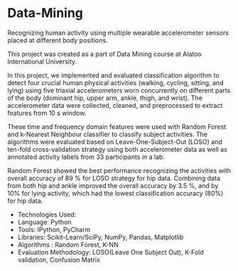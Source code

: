 # Data-Mining
Recognizing human activity using multiple wearable accelerometer sensors placed at different body positions.

This project was created as a part of Data Mining course at Alatoo International University.

In this project, we implemented and evaluated classification algorithm to detect four crucial human physical activities (walking, cycling, sitting, and lying) using five triaxial accelerometers worn concurrently on different parts of the body (dominant hip, upper arm, ankle, thigh, and wrist). The accelerometer data were collected, cleaned, and preprocessed to extract features from 10 s window.

 These time and frequency domain features were used with Random Forest and k-Nearest Neighbour classifier to classify subject activities. The algorithms were evaluated based on Leave-One-Subject-Out (LOSO) and ten-fold cross-validation strategy using both accelerometer data as well as annotated activity labels from 33 participants in a lab. 
 
Random Forest showed the best performance recognizing the activities with overall accuracy of 89 % for LOSO strategy for hip data. Combining data from both hip and ankle improved the overall accuracy by 3.5 %, and by 10% for lying activity, which had the lowest classification accuracy (80%) for hip data.

* Technologies Used:
* Language: Python
* Tools: IPython, PyCharm
* Libraries: Scikit-Learn/SciPy, NumPy, Pandas, Matplotlib
* Algorithms : Random Forest, K-NN
* Evaluation Methodology: LOSO(Leave One Subject Out), K-Fold validation, Confusion Matrix
